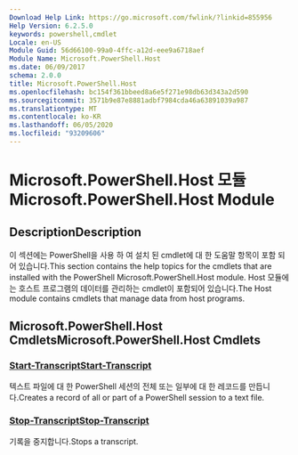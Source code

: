 ```yaml
---
Download Help Link: https://go.microsoft.com/fwlink/?linkid=855956
Help Version: 6.2.5.0
keywords: powershell,cmdlet
Locale: en-US
Module Guid: 56d66100-99a0-4ffc-a12d-eee9a6718aef
Module Name: Microsoft.PowerShell.Host
ms.date: 06/09/2017
schema: 2.0.0
title: Microsoft.PowerShell.Host
ms.openlocfilehash: bc154f361bbeed8a6e5f271e98db63d343a2d590
ms.sourcegitcommit: 3571b9e87e8881adbf7984cda46a63891039a987
ms.translationtype: MT
ms.contentlocale: ko-KR
ms.lasthandoff: 06/05/2020
ms.locfileid: "93209606"
---
```

# <span data-ttu-id="43f3f-103">Microsoft.PowerShell.Host 모듈</span><span class="sxs-lookup"><span data-stu-id="43f3f-103">Microsoft.PowerShell.Host Module</span></span>

## <span data-ttu-id="43f3f-104">Description</span><span class="sxs-lookup"><span data-stu-id="43f3f-104">Description</span></span>

<span data-ttu-id="43f3f-105">이 섹션에는 PowerShell을 사용 하 여 설치 된 cmdlet에 대 한 도움말 항목이 포함 되어 있습니다.</span><span class="sxs-lookup"><span data-stu-id="43f3f-105">This section contains the help topics for the cmdlets that are installed with the PowerShell Microsoft.PowerShell.Host module.</span></span> <span data-ttu-id="43f3f-106">Host 모듈에는 호스트 프로그램의 데이터를 관리하는 cmdlet이 포함되어 있습니다.</span><span class="sxs-lookup"><span data-stu-id="43f3f-106">The Host module contains cmdlets that manage data from host programs.</span></span>

## <span data-ttu-id="43f3f-107">Microsoft.PowerShell.Host Cmdlets</span><span class="sxs-lookup"><span data-stu-id="43f3f-107">Microsoft.PowerShell.Host Cmdlets</span></span>

### [<span data-ttu-id="43f3f-108">Start-Transcript</span><span class="sxs-lookup"><span data-stu-id="43f3f-108">Start-Transcript</span></span>](Start-Transcript.md)
<span data-ttu-id="43f3f-109">텍스트 파일에 대 한 PowerShell 세션의 전체 또는 일부에 대 한 레코드를 만듭니다.</span><span class="sxs-lookup"><span data-stu-id="43f3f-109">Creates a record of all or part of a PowerShell session to a text file.</span></span>

### [<span data-ttu-id="43f3f-110">Stop-Transcript</span><span class="sxs-lookup"><span data-stu-id="43f3f-110">Stop-Transcript</span></span>](Stop-Transcript.md)
<span data-ttu-id="43f3f-111">기록을 중지합니다.</span><span class="sxs-lookup"><span data-stu-id="43f3f-111">Stops a transcript.</span></span>
